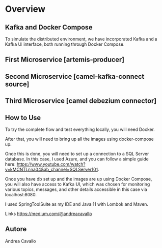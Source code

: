 # Overview


## Kafka and Docker Compose
To simulate the distributed environment, we have incorporated Kafka and a Kafka UI interface, both running through Docker Compose. 


## First Microservice [artemis-producer]


## Second Microservice [camel-kafka-connect source]


## Third Microservice [camel debezium connector]


## How to Use

To try the complete flow and test everything locally, you will need Docker. 

After that, you will need to bring up all the images using docker-compose up. 

Once this is done, you will need to set up a connection to a SQL Server database. In this case, I used Azure, and you can follow a simple guide here: https://www.youtube.com/watch?v=kMCNTLnna04&ab_channel=SQLServer101. 

Once you have db set up and the images are up using Docker Compose, you will also have access to Kafka UI, which was chosen for monitoring various topics, messages, and other details accessible in this case via localhost:8080. 

I used SpringToolSuite as my IDE and Java 11 with Lombok and Maven.

Links
https://medium.com/@andreacavallo

## Autore
Andrea Cavallo